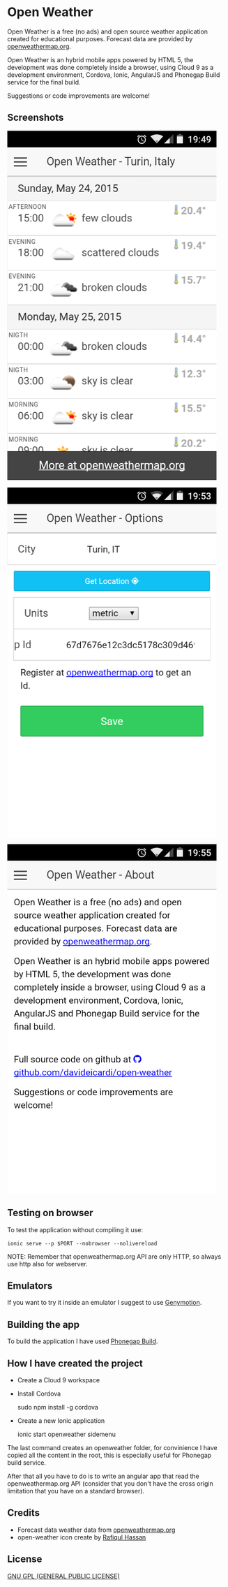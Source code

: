 # Open Weather

Open Weather is a free (no ads) and open source weather application created for educational purposes.
Forecast data are provided by [openweathermap.org](http://openweathermap.org/).

Open Weather is an hybrid mobile apps powered by HTML 5, 
the development was done completely inside a browser, using Cloud 9 as a development environment, 
Cordova, Ionic, AngularJS and Phonegap Build service for the final build.

Suggestions or code improvements are welcome!

## Screenshots

![screenshot 1](https://raw.githubusercontent.com/davideicardi/open-weather/master/docs/Screenshot_1.png)

![screenshot 2](https://raw.githubusercontent.com/davideicardi/open-weather/master/docs/Screenshot_2.png)

![screenshot 3](https://raw.githubusercontent.com/davideicardi/open-weather/master/docs/Screenshot_3.png)


## Testing on browser

To test the application without compiling it use:

    ionic serve --p $PORT --nobrowser --nolivereload
    

NOTE: Remember that openweathermap.org API are only HTTP, so always use http also for webserver.


## Emulators

If you want to try it inside an emulator I suggest to use [Genymotion](https://www.genymotion.com/).


## Building the app

To build the application I have used [Phonegap Build](https://build.phonegap.com/apps).

    
## How I have created the project

- Create a Cloud 9 workspace
- Install Cordova

    sudo npm install -g cordova
    
- Create a new Ionic application

    ionic start openweather sidemenu
    
The last command creates an openweather folder, for convinience I have copied all the content in the root,
this is especially useful for Phonegap build service.

After that all you have to do is to write an angular app that read the openweathermap.org API 
(consider that you don't have the cross origin limitation that you have on a standard browser).

## Credits

- Forecast data weather data from [openweathermap.org](http://openweathermap.org/)
- open-weather icon create by [Rafiqul Hassan](http://www.iconarchive.com/artist/rafiqul-hassan.html)

## License

[GNU GPL (GENERAL PUBLIC LICENSE)](http://www.gnu.org/licenses/gpl-3.0.en.html)
